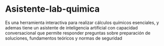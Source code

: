 # Asistente-lab-quimica
Es una herramienta interactiva para realizar cálculos químicos esenciales, y ademas tiene un asistente de inteligencia artificial con capacidad conversacional que permite responder preguntas sobre preparación de soluciones, fundamentos teóricos y normas de seguridad
